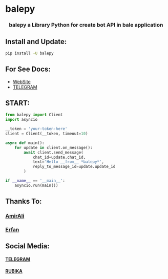 # balepy

<h3 align="center"> balepy a Library Python for create bot API in bale application </h3>

## Install and Update:
```bash
pip install -U balepy
```

## For See Docs:
- <a href="https://balepy.github.io">WebSite</a>
- <a href="https://t.me/TheCommit">TELEGRAM</a>

## START:
```python
from balepy import Client
import asyncio

__token = 'your-token-here'
client = Client(__token, timeout=10)

async def main():
    for update in client.on_message():
        await client.send_message(
            chat_id=update.chat_id,
            text='Hello __from__ *balepy*',
            reply_to_message_id=update.update_id
        )

if __name__ == '__main__':
    asyncio.run(main())
```

## Thanks To:
### <a href="">AmirAli</a>
### <a href="">Erfan</a>

## Social Media:
#### <a href="https://t.me/TheCommit">TELEGRAM</a>
#### <a href="https://rubika.ir/TheBalepy">RUBIKA</a>
